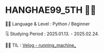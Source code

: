 # HANGHAE99_5TH 👨‍💻

👩‍💻 Language & Level : Python / Beginner

🗓 Studying Period : 2025.01.13. - 2025.02.24.

✍🏻 TIL : [Velog - running_machine_](https://velog.io/@ever_since/series/99%ED%81%B4%EB%9F%BD5%EA%B8%B0-1%EC%9D%BC-1%EC%BD%94%ED%85%8C)
